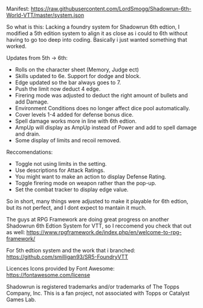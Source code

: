 Manifest: https://raw.githubusercontent.com/LordSmogg/Shadowrun-6th-World-VTT/master/system.json

So what is this:
Lacking a foundry system for Shadowrun 6th edtion, I modified a 5th edition system to align it as close as i could to 6th without having to go too deep into coding. Basically i just wanted something that worked. 

Updates from 5th -> 6th:
- Rolls on the character sheet (Memory, Judge ect)
- Skills updated to 6e. Support for dodge and block.
- Edge updated so the bar always goes to 7. 
- Push the limit now deduct 4 edge.
- Firering mode was adjusted to deduct the right amount of bullets and add Damage.
- Environment Conditions does no longer affect dice pool automatically.
- Cover levels 1-4 added for defense bonus dice.
- Spell damage works more in line with 6th edtion.
- AmpUp will display as AmpUp instead of Power and add to spell damage and drain.
- Some display of limits and recoil removed.

Reccomendations:
- Toggle not using limits in the setting.
- Use descriptions for Attack Ratings.
- You might want to make an action to display Defense Rating.
- Toggle firering mode on weapon rather than the pop-up.
- Set the combat tracker to display edge value. 

So in short, many things were adjusted to make it playable for 6th edtion, but its not perfect, and I dont expect to mantain it much. 

The guys at RPG Framework are doing great progress on another Shadowrun 6th Edtion System for VTT, so I reccomend you check that out as well: https://www.rpgframework.de/index.php/en/welcome-to-rpg-framework/

For 5th edtion system and the work that i branched: https://github.com/smilligan93/SR5-FoundryVTT 

Licences
Icons provided by Font Awesome: https://fontawesome.com/license

Shadowrun is registered trademarks and/or trademarks of The Topps Company, Inc. 
This is a fan project, not associated with Topps or Catalyst Games Lab.

